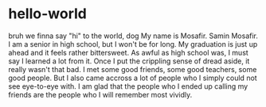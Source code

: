 # hello-world
bruh we finna say "hi" to the world, dog
My name is Mosafir. Samin Mosafir. I am a senior in high school, but I won't be for long. My graduation is just up ahead and it feels rather bittersweet. As awful as high school was, I must say I learned a lot from it. Once I put the crippling sense of dread aside, it really wasn't that bad. I met some good friends, some good teachers, some good people. But I also came accross a lot of people who I simply could not see eye-to-eye with. I am glad that the people who I ended up calling my friends are the people who I will remember most vividly.

